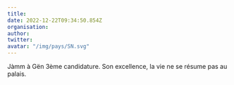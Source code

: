 ```yaml
---
title: 
date: 2022-12-22T09:34:50.854Z
organisation: 
author: 
twitter: 
avatar: "/img/pays/SN.svg"
---
```


Jàmm à Gën 3ème candidature. 
Son excellence, la vie ne se résume pas au palais.